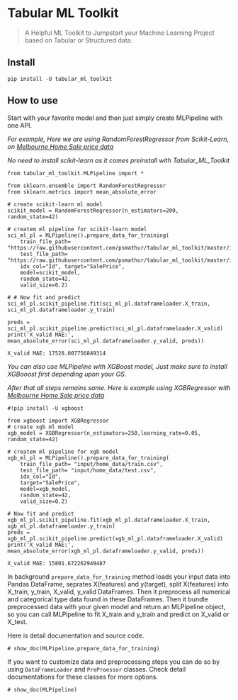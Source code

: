 # Tabular ML Toolkit
> A Helpful ML Toolkit to Jumpstart your Machine Learning Project based on Tabular or Structured data.


## Install

`pip install -U tabular_ml_toolkit`

## How to use

Start with your favorite model and then just simply create MLPipeline with one API.

*For example, Here we are using RandomForestRegressor from Scikit-Learn, on  [Melbourne Home Sale price data](https://www.kaggle.com/estrotococo/home-data-for-ml-course)*


*No need to install scikit-learn as it comes preinstall with Tabular_ML_Toolkit*

```
from tabular_ml_toolkit.MLPipeline import *
```

```
from sklearn.ensemble import RandomForestRegressor
from sklearn.metrics import mean_absolute_error

# create scikit-learn ml model
scikit_model = RandomForestRegressor(n_estimators=200, random_state=42)

# createm ml pipeline for scikit-learn model
sci_ml_pl = MLPipeline().prepare_data_for_training(
    train_file_path= "https://raw.githubusercontent.com/psmathur/tabular_ml_toolkit/master/input/home_data/train.csv",
    test_file_path= "https://raw.githubusercontent.com/psmathur/tabular_ml_toolkit/master/input/home_data/test.csv",
    idx_col="Id", target="SalePrice",
    model=scikit_model,
    random_state=42,
    valid_size=0.2)

# # Now fit and predict
sci_ml_pl.scikit_pipeline.fit(sci_ml_pl.dataframeloader.X_train, sci_ml_pl.dataframeloader.y_train)

preds = sci_ml_pl.scikit_pipeline.predict(sci_ml_pl.dataframeloader.X_valid)
print('X_valid MAE:', mean_absolute_error(sci_ml_pl.dataframeloader.y_valid, preds))
```

    X_valid MAE: 17528.007756849314


*You can also use MLPipeline with XGBoost model, Just make sure to install XGBooost first depending upon your OS.*

*After that all steps remains same. Here is example using XGBRegressor with [Melbourne Home Sale price data](https://www.kaggle.com/estrotococo/home-data-for-ml-course)*

```
#!pip install -U xgboost
```

```
from xgboost import XGBRegressor
# create xgb ml model
xgb_model = XGBRegressor(n_estimators=250,learning_rate=0.05, random_state=42)

# createm ml pipeline for xgb model
xgb_ml_pl = MLPipeline().prepare_data_for_training(
    train_file_path= "input/home_data/train.csv",
    test_file_path= "input/home_data/test.csv",
    idx_col="Id",
    target="SalePrice",
    model=xgb_model,
    random_state=42,
    valid_size=0.2)

# Now fit and predict
xgb_ml_pl.scikit_pipeline.fit(xgb_ml_pl.dataframeloader.X_train, xgb_ml_pl.dataframeloader.y_train)
preds = xgb_ml_pl.scikit_pipeline.predict(xgb_ml_pl.dataframeloader.X_valid)
print('X_valid MAE:', mean_absolute_error(xgb_ml_pl.dataframeloader.y_valid, preds))
```

    X_valid MAE: 15801.672262949487


In background `prepare_data_for_training` method loads your input data into Pandas DataFrame, seprates X(features) and y(target), split X(features) into X_train, y_train, X_valid, y_valid DataFrames. Then it preprocess all numerical and categorical type data found in these DataFrames. Then it bundle preprocessed data with your given model and return an MLPipeline object, so you can call MLPipeline to fit X_train and y_train and predict on X_valid or X_test.

Here is detail documentation and source code.

```
# show_doc(MLPipeline.prepare_data_for_training)
```

If you want to customize data and preprocessing steps you can do so by using `DataFrameLoader` and `PreProessor` classes. Check detail documentations for these classes for more options. 

```
# show_doc(MLPipeline)
```
